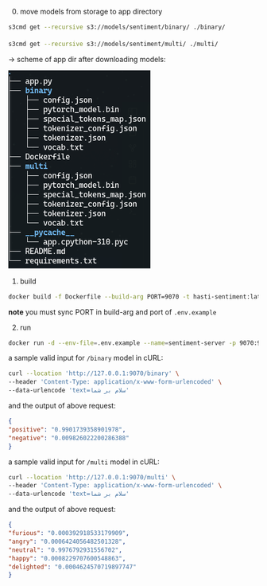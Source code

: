 0. move models from storage to app directory
```bash
s3cmd get --recursive s3://models/sentiment/binary/ ./binary/

s3cmd get --recursive s3://models/sentiment/multi/ ./multi/

```

-> scheme of app dir after downloading models:

![](images/sentiment-scheme.png.png)

1. build

```bash 
docker build -f Dockerfile --build-arg PORT=9070 -t hasti-sentiment:latest .
```
**note** you must sync PORT in build-arg and port of `.env.example`

2. run

```bash
docker run -d --env-file=.env.example --name=sentiment-server -p 9070:9070  hasti-sentiment:latest
```

a sample valid input for `/binary` model in cURL:

```bash
curl --location 'http://127.0.0.1:9070/binary' \
--header 'Content-Type: application/x-www-form-urlencoded' \
--data-urlencode 'text=سلام بر شما'
```

and the output of above request:
```json
{
"positive": "0.9901739358901978",
"negative": "0.009826022200286388"
}
```

a sample valid input for `/multi` model in cURL:

```bash
curl --location 'http://127.0.0.1:9070/multi' \
--header 'Content-Type: application/x-www-form-urlencoded' \
--data-urlencode 'text=سلام بر شما'
```

and the output of above request:
```json
{
"furious": "0.000392918533179909",
"angry": "0.0006424056482501328",
"neutral": "0.9976792931556702",
"happy": "0.0008229707600548863",
"delighted": "0.0004624570719897747"
}
```
